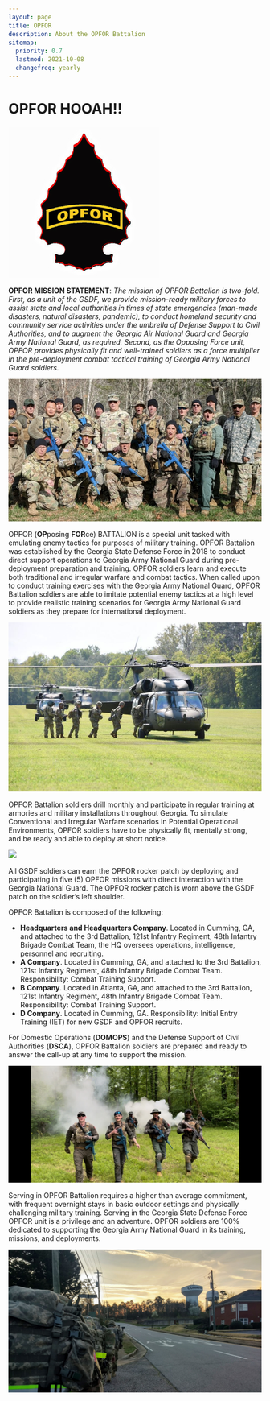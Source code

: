 ```yaml
---
layout: page
title: OPFOR
description: About the OPFOR Battalion
sitemap:
  priority: 0.7
  lastmod: 2021-10-08
  changefreq: yearly
---
```

# OPFOR HOOAH!!

![OPFOR Battalion](/images/opfor-gold-patch-on-black-arrow-300x300.jpg "OPFOR Battalion")

**OPFOR MISSION STATEMENT**: *The mission of OPFOR Battalion is two-fold. First, as a unit of the GSDF, we provide mission-ready military forces to assist state and local authorities in times of state emergencies (man-made disasters, natural disasters, pandemic), to conduct homeland security and community service activities under the umbrella of Defense Support to Civil Authorities, and to augment the Georgia Air National Guard and Georgia Army National Guard, as required. Second, as the Opposing Force unit, OPFOR provides physically fit and well-trained soldiers as a force multiplier in the pre-deployment combat tactical training of Georgia Army National Guard soldiers.*

![OPFOR HOOAH!!](/images/opfor10.jpg "OPFOR HOOAH!!")

OPFOR (**OP**posing **FOR**ce) BATTALION is a special unit tasked with emulating enemy tactics for purposes of military training. OPFOR Battalion was established by the Georgia State Defense Force in 2018 to conduct direct support operations to Georgia Army National Guard during pre-deployment preparation and training. OPFOR soldiers learn and execute both traditional and irregular warfare and combat tactics. When called upon to conduct training exercises with the Georgia Army National Guard, OPFOR Battalion soldiers are able to imitate potential enemy tactics at a high level to provide realistic training scenarios for Georgia Army National Guard soldiers as they prepare for international deployment.

![OPFOR doing OPFOR stuff with Blackhawks](/images/opfor5.jpg "OPFOR doing OPFOR stuff with Blackhawks")

OPFOR Battalion soldiers drill monthly and participate in regular training at armories and military installations throughout Georgia. To simulate Conventional and Irregular Warfare scenarios in Potential Operational Environments, OPFOR soldiers have to be physically fit, mentally strong, and be ready and able to deploy at short notice.

![](https://lh4.googleusercontent.com/L-_hBT79dLSTgLWaRx_p6aN1QAXqjU2EiuBBKmhqZTZTZX9NQtZcJb3R6YHJ6b0i394-bzMKdvje8g8qOd6uZbkxjIjIXZt9dZ-6bgJOue9pylJQEp_4lxYk5L3hQaCZdNNwE9yxu7WpXxxSV6B8L98)

All GSDF soldiers can earn the OPFOR rocker patch by deploying and participating in five (5) OPFOR missions with direct interaction with the Georgia National Guard. The OPFOR rocker patch is worn above the GSDF patch on the soldier’s left shoulder.

OPFOR Battalion is composed of the following:

* **Headquarters and Headquarters Company**. Located in Cumming, GA, and attached to the 3rd Battalion, 121st Infantry Regiment, 48th Infantry Brigade Combat Team, the HQ oversees operations, intelligence, personnel and recruiting.
* **A Company**. Located in Cumming, GA, and attached to the 3rd Battalion, 121st Infantry Regiment, 48th Infantry Brigade Combat Team. Responsibility: Combat Training Support.
* **B Company**. Located in Atlanta, GA, and attached to the 3rd Battalion, 121st Infantry Regiment, 48th Infantry Brigade Combat Team. Responsibility: Combat Training Support.
* **D Company**. Located in Cumming, GA. Responsibility: Initial Entry Training (IET) for new GSDF and OPFOR recruits.

For Domestic Operations (**DOMOPS**) and the Defense Support of Civil Authorities (**DSCA**), OPFOR Battalion soldiers are prepared and ready to answer the call-up at any time to support the mission.

![Throwin' smoke!](/images/opfor2.jpeg "OPFOR Mission")

Serving in OPFOR Battalion requires a higher than average commitment, with frequent overnight stays in basic outdoor settings and physically challenging military training. Serving in the Georgia State Defense Force OPFOR unit is a privilege and an adventure. OPFOR soldiers are 100% dedicated to supporting the Georgia Army National Guard in its training, missions, and deployments.

![OPFOR taking a 4-mile ruck to downtown Cumming, GA](/images/opfor1.jpg "OPFOR RUCK")